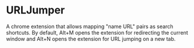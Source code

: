 # URLJumper
A chrome extension that allows mapping "name URL" pairs as search shortcuts.
By default, Alt+M opens the extension for redirecting the current window and Alt+N opens the
extension for URL jumping on a new tab. 



